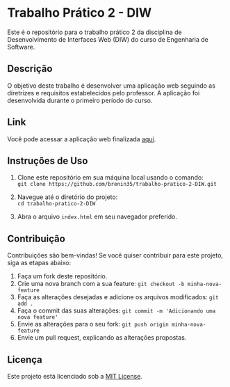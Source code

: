 # Trabalho Prático 2 - DIW

Este é o repositório para o trabalho prático 2 da disciplina de Desenvolvimento de Interfaces Web (DIW) do curso de Engenharia de Software.

## Descrição

O objetivo deste trabalho é desenvolver uma aplicação web seguindo as diretrizes e requisitos estabelecidos pelo professor. A aplicação foi desenvolvida durante o primeiro período do curso.

## Link

Você pode acessar a aplicação web finalizada [aqui](https://brenin35.github.io/trabalho-pratico-2-DIW/).

## Instruções de Uso

1. Clone este repositório em sua máquina local usando o comando:<br>
`git clone https://github.com/brenin35/trabalho-pratico-2-DIW.git`

2. Navegue até o diretório do projeto:<br>
`cd trabalho-pratico-2-DIW`

3. Abra o arquivo `index.html` em seu navegador preferido.

## Contribuição

Contribuições são bem-vindas! Se você quiser contribuir para este projeto, siga as etapas abaixo:

1. Faça um fork deste repositório.
2. Crie uma nova branch com a sua feature: `git checkout -b minha-nova-feature`
3. Faça as alterações desejadas e adicione os arquivos modificados: `git add .`
4. Faça o commit das suas alterações: `git commit -m 'Adicionando uma nova feature'`
5. Envie as alterações para o seu fork: `git push origin minha-nova-feature`
6. Envie um pull request, explicando as alterações propostas.

## Licença

Este projeto está licenciado sob a [MIT License](LICENSE).


